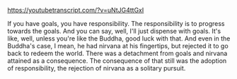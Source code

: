 https://youtubetranscript.com/?v=uNtJG4ttGxI

 If you have goals, you have responsibility. The responsibility is to progress towards the goals. And you can say, well, I'll just dispense with goals. It's like, well, unless you're like the Buddha, good luck with that. And even in the Buddha's case, I mean, he had nirvana at his fingertips, but rejected it to go back to redeem the world. There was a detachment from goals and nirvana attained as a consequence. The consequence of that still was the adoption of responsibility, the rejection of nirvana as a solitary pursuit.